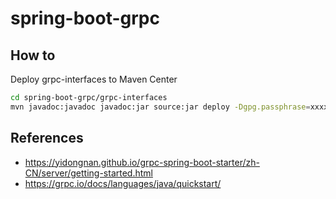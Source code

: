 # spring-boot-grpc

## How to

Deploy grpc-interfaces to Maven Center

```bash
cd spring-boot-grpc/grpc-interfaces
mvn javadoc:javadoc javadoc:jar source:jar deploy -Dgpg.passphrase=xxxx
```

## References

- https://yidongnan.github.io/grpc-spring-boot-starter/zh-CN/server/getting-started.html
- https://grpc.io/docs/languages/java/quickstart/